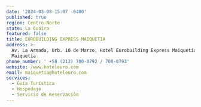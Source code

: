 ```yaml
---
date: '2024-03-08 15:07 -0400'
published: true
region: Centro-Norte
state: La Guaira
featured: false
title: EUROBUILDING EXPRESS MAIQUETIA
address: >-
  Av. La Armada, Urb. 10 de Marzo, Hotel Eurobuilding Express Maiquetía
  Maiquetía
phone_number: ' +58 (212) 700-0792 / 700-0793'
website: /www.hoteleuro.com
email: maiquetia@hoteleuro.com
services:
  - Guía Turística
  - Hospedaje
  - Servicio de Reservación
---
```


